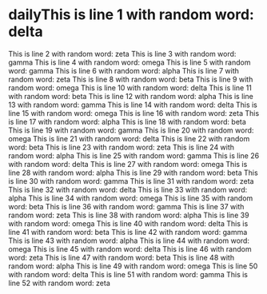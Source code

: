 # dailyThis is line 1 with random word: delta
This is line 2 with random word: zeta
This is line 3 with random word: gamma
This is line 4 with random word: omega
This is line 5 with random word: gamma
This is line 6 with random word: alpha
This is line 7 with random word: zeta
This is line 8 with random word: beta
This is line 9 with random word: omega
This is line 10 with random word: delta
This is line 11 with random word: beta
This is line 12 with random word: alpha
This is line 13 with random word: gamma
This is line 14 with random word: delta
This is line 15 with random word: omega
This is line 16 with random word: zeta
This is line 17 with random word: alpha
This is line 18 with random word: beta
This is line 19 with random word: gamma
This is line 20 with random word: omega
This is line 21 with random word: delta
This is line 22 with random word: beta
This is line 23 with random word: zeta
This is line 24 with random word: alpha
This is line 25 with random word: gamma
This is line 26 with random word: delta
This is line 27 with random word: omega
This is line 28 with random word: alpha
This is line 29 with random word: beta
This is line 30 with random word: gamma
This is line 31 with random word: zeta
This is line 32 with random word: delta
This is line 33 with random word: alpha
This is line 34 with random word: omega
This is line 35 with random word: beta
This is line 36 with random word: gamma
This is line 37 with random word: zeta
This is line 38 with random word: alpha
This is line 39 with random word: omega
This is line 40 with random word: delta
This is line 41 with random word: beta
This is line 42 with random word: gamma
This is line 43 with random word: alpha
This is line 44 with random word: omega
This is line 45 with random word: delta
This is line 46 with random word: zeta
This is line 47 with random word: beta
This is line 48 with random word: alpha
This is line 49 with random word: omega
This is line 50 with random word: delta
This is line 51 with random word: gamma
This is line 52 with random word: zeta
